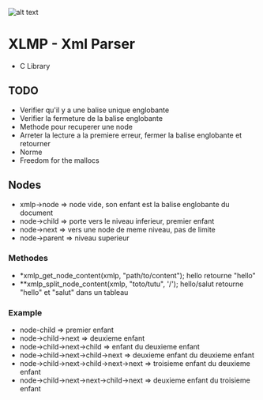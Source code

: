 ![alt text](https://upload.wikimedia.org/wikipedia/commons/thumb/9/9d/Xml_logo.svg/1280px-Xml_logo.svg.png)

# XLMP - Xml Parser

- C Library 

## TODO

- Verifier qu'il y a une balise unique englobante
- Verifier la fermeture de la balise englobante
- Methode pour recuperer une node
- Arreter la lecture a la premiere erreur, fermer la balise englobante et retourner
- Norme
- Freedom for the mallocs

## Nodes

- xmlp->node => node vide, son enfant est la balise englobante du document
- node->child => porte vers le niveau inferieur, premier enfant
- node->next => vers une node de meme niveau, pas de limite
- node->parent => niveau superieur

### Methodes

- *xmlp_get_node_content(xmlp, "path/to/content");
	<path><to><content>hello</content></to></path>
	retourne "hello" 
- **xmlp_split_node_content(xmlp, "toto/tutu", '/');
	<toto><tutu>hello/salut</tutu></toto>
	retourne "hello" et "salut" dans un tableau

### Example

- node-child => premier enfant
- node->child->next => deuxieme enfant
- node->child->next->child => enfant du deuxieme enfant
- node->child->next->child->next => deuxieme enfant du deuxieme enfant
- node->child->next->child->next->next => troisieme enfant du deuxieme enfant
- node->child->next->next->child->next => deuxieme enfant du troisieme enfant